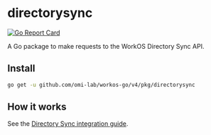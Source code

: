 # directorysync

[![Go Report Card](https://img.shields.io/badge/dev-reference-007d9c?logo=go&logoColor=white&style=flat)](https://pkg.go.dev/github.com/omi-lab/workos-go/v4/pkg/directorysync)

A Go package to make requests to the WorkOS Directory Sync API.

## Install

```sh
go get -u github.com/omi-lab/workos-go/v4/pkg/directorysync
```

## How it works

See the [Directory Sync integration guide](https://workos.com/docs/directory-sync/guide).
